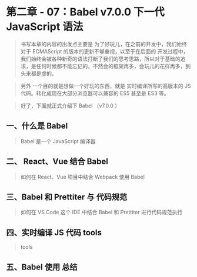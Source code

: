 # 第二章 - 07：Babel v7.0.0 下一代 JavaScript 语法

> 书写本章的内容的出发点主要是 为了好玩儿，在之前的开发中，我们始终对于 ECMAScript 的版本的更新不够重视，以至于在后面的 开发过程中，我们始终会被各种新奇的语法打断了我们的思考思路，所以对于基础的追求，是任何时候都不能忘记的。不然会的框架再多，会玩儿的花样再多，到头来都是虚的。

> 另外 一个目的就是想做一个好玩的东西，就是 实时编译所写的高版本的 JS 代码。转化成现在大部分浏览器可以兼容的 ES5 甚至是 ES3 等。

> 好了，下面就正式介绍下 Babel （v7.0.0 ）

## 一、什么是 Babel

> Babel 是一个 JavaScript 编译器

## 二、 React、Vue 结合 Babel

> 如何在 React、Vue 项目中结合 Webpack 使用 Babel

## 三、Babel 和 Prettiter 与 代码规范

> 如何在 VS Code 这个 IDE 中结合 Babel 和 Prettiter 进行代码规范执行

## 四、实时编译 JS 代码 tools

> tools

## 五、Babel 使用 总结
